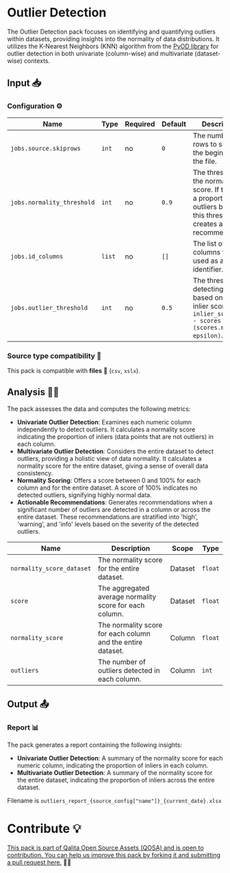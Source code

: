 # Outlier Detection

The Outlier Detection pack focuses on identifying and quantifying outliers within datasets, providing insights into the normality of data distributions. It utilizes the K-Nearest Neighbors (KNN) algorithm from the [PyOD library](https://pyod.readthedocs.io/) for outlier detection in both univariate (column-wise) and multivariate (dataset-wise) contexts.

## Input 📥

### Configuration ⚙️

| Name                   | Type   | Required | Default | Description                                                                                                                      |
| ---------------------- | ------ | -------- | ------- | -------------------------------------------------------------------------------------------------------------------------------- |
| `jobs.source.skiprows` | `int`  | no       | `0`     | The number of rows to skip at the beginning of the file.                                                                         |
| `jobs.normality_threshold`  | `int`  | no       | `0.9`   | The threshold for the normality score.  If there is a proportion of outliers bellow this threshold, it creates a recommendation. |
| `jobs.id_columns`           | `list` | no       | `[]`    | The list of columns to be used as an identifier.                                                                                 |
| `jobs.outlier_threshold`    | `int`  | no       | `0.5`   | The threshold for detecting outliers based on the inlier score `inlier_score = 1 - scores / (scores.max() + epsilon)`.           |

### Source type compatibility 🧩

This pack is compatible with **files** 📁 (``csv``, ``xslx``).

## Analysis 🕵️‍♂️

The pack assesses the data and computes the following metrics:

* **Univariate Outlier Detection**: Examines each numeric column independently to detect outliers. It calculates a normality score indicating the proportion of inliers (data points that are not outliers) in each column.
* **Multivariate Outlier Detection**: Considers the entire dataset to detect outliers, providing a holistic view of data normality. It calculates a normality score for the entire dataset, giving a sense of overall data consistency.
* **Normality Scoring**: Offers a score between 0 and 100% for each column and for the entire dataset. A score of 100% indicates no detected outliers, signifying highly normal data.
* **Actionable Recommendations**: Generates recommendations when a significant number of outliers are detected in a column or across the entire dataset. These recommendations are stratified into 'high', 'warning', and 'info' levels based on the severity of the detected outliers.

| Name                      | Description                                                 | Scope   | Type    |
| ------------------------- | ----------------------------------------------------------- | ------- | ------- |
| `normality_score_dataset` | The normality score for the entire dataset.                 | Dataset | `float` |
| `score`                   | The aggregated average normality score for each column.     | Dataset | `float` |
| `normality_score`         | The normality score for each column and the entire dataset. | Column  | `float` |
| `outliers`                | The number of outliers detected in each column.             | Column  | `int`   |

## Output 📤

### Report 📊

The pack generates a report containing the following insights:

* **Univariate Outlier Detection**: A summary of the normality score for each numeric column, indicating the proportion of inliers in each column.
* **Multivariate Outlier Detection**: A summary of the normality score for the entire dataset, indicating the proportion of inliers across the entire dataset.

Filename is `outliers_report_{source_config["name"]}_{current_date}.xlsx`

# Contribute 💡

[This pack is part of Qalita Open Source Assets (QOSA) and is open to contribution. You can help us improve this pack by forking it and submitting a pull request here.](https://github.com/qalita-io/packs) 👥🚀
